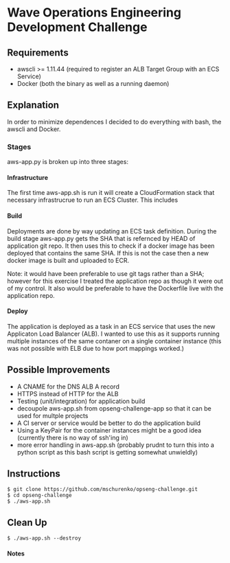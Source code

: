 # Wave Operations Engineering Development Challenge

## Requirements
- awscli >= 1.11.44 (required to register an ALB Target Group with an ECS Service)
- Docker (both the binary as well as a running daemon)

## Explanation
In order to minimize dependences I decided to do everything with bash, the awscli and Docker.

### Stages
aws-app.py is broken up into three stages:

#### Infrastructure
The first time aws-app.sh is run it will create a CloudFormation stack that necessary infrastrucrue to run an ECS Cluster. This includes

#### Build
Deployments are done by way updating an ECS task definition. During the build stage aws-app.py gets the SHA that is refernced by HEAD of application git repo. It then uses this to check if a docker image has been deployed that contains the same SHA. If this is not the case then a new docker image is built and uploaded to ECR.

Note: it would have been preferable to use git tags rather than a SHA; however for this exercise I treated the application repo as though it were out of my control. It also would be preferable to have the Dockerfile live with the application repo.

#### Deploy
The application is deployed as a task in an ECS service that uses the new Applicaton Load Balancer (ALB). I wanted to use this as it supports running multiple instances of the same contaner on a single container instance (this was not possible with ELB due to how port mappings worked.)

## Possible Improvements
- A CNAME for the DNS ALB A record
- HTTPS instead of HTTP for the ALB
- Testing (unit/integration) for application build
- decoupole aws-app.sh from opseng-challenge-app so that it can be used for multple projects
- A CI server or service would be better to do the application build
- Using a KeyPair for the container instances might be a good idea (currently there is no way of ssh'ing in)
- more error handling in aws-app.sh (probably prudnt to turn this into a python script as this bash script is getting somewhat unwieldly)

## Instructions
```
$ git clone https://github.com/mschurenko/opseng-challenge.git
$ cd opseng-challenge
$ ./aws-app.sh
```

## Clean Up
```
$ ./aws-app.sh --destroy
```

#### Notes
